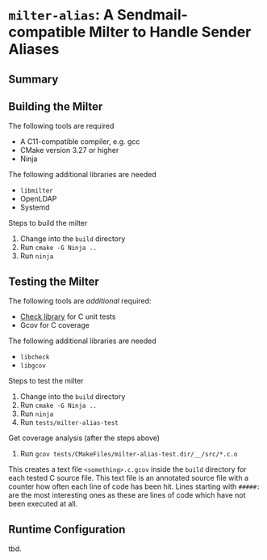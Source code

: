 # `milter-alias`: A Sendmail-compatible Milter to Handle Sender Aliases

## Summary

## Building the Milter

The following tools are required

 - A C11-compatible compiler, e.g. gcc
 - CMake version 3.27 or higher
 - Ninja

The following additional libraries are needed
 - `libmilter`
 - OpenLDAP
 - Systemd

Steps to build the milter

 1. Change into the `build` directory
 2. Run `cmake -G Ninja ..`
 3. Run `ninja`

## Testing the Milter

The following tools are _additional_ required:

 - [Check library](https://libcheck.github.io/check/) for C unit tests
 - Gcov for C coverage

The following additional libraries are needed

 - `libcheck`
 - `libgcov`

Steps to test the milter

 1. Change into the `build` directory
 2. Run `cmake -G Ninja ..`
 3. Run `ninja`
 4. Run `tests/milter-alias-test`

Get coverage analysis (after the steps above)

 1. Run `gcov tests/CMakeFiles/milter-alias-test.dir/__/src/*.c.o`

This creates a text file `<something>.c.gcov` inside the `build` directory for
each tested C source file.
This text file is an annotated source file with a counter how often each
line of code has been hit.
Lines starting with `#####:` are the most interesting ones as these are
lines of code which have not been executed at all.

## Runtime Configuration

tbd.
